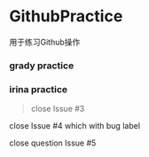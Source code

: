 # GithubPractice
用于练习Github操作
### grady practice
### irina practice
> close Issue #3

close Issue #4 which with bug label

close question Issue #5

